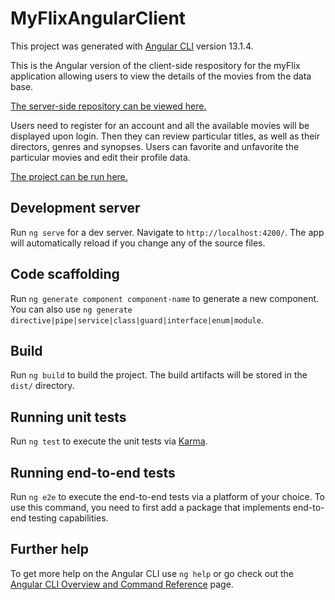 # MyFlixAngularClient

This project was generated with [Angular CLI](https://github.com/angular/angular-cli) version 13.1.4.

This is the Angular version of the client-side respository for the myFlix application allowing users to view the details of the movies from the data base.

[The server-side repository can be viewed here.](https://github.com/akornefa/movie_api)

Users need to register for an account and all the available movies will be displayed upon login. Then they can review particular titles, as well as their directors, genres and synopses. Users can favorite and unfavorite the particular movies and edit their profile data.

[The project can be run here.](https://akornefa.github.io/myFlix-Angular-client/)


## Development server

Run `ng serve` for a dev server. Navigate to `http://localhost:4200/`. The app will automatically reload if you change any of the source files.

## Code scaffolding

Run `ng generate component component-name` to generate a new component. You can also use `ng generate directive|pipe|service|class|guard|interface|enum|module`.

## Build

Run `ng build` to build the project. The build artifacts will be stored in the `dist/` directory.

## Running unit tests

Run `ng test` to execute the unit tests via [Karma](https://karma-runner.github.io).

## Running end-to-end tests

Run `ng e2e` to execute the end-to-end tests via a platform of your choice. To use this command, you need to first add a package that implements end-to-end testing capabilities.

## Further help

To get more help on the Angular CLI use `ng help` or go check out the [Angular CLI Overview and Command Reference](https://angular.io/cli) page.

